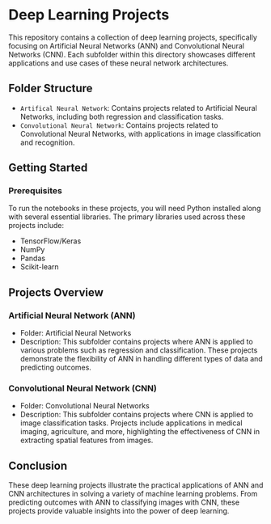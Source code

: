 # Deep Learning Projects

This repository contains a collection of deep learning projects, specifically focusing on Artificial Neural Networks (ANN) and Convolutional Neural Networks (CNN). Each subfolder within this directory showcases different applications and use cases of these neural network architectures.

## Folder Structure

- `Artifical Neural Network`: Contains projects related to Artificial Neural Networks, including both regression and classification tasks.
- `Convolutional Neural Network`: Contains projects related to Convolutional Neural Networks, with applications in image classification and recognition.

## Getting Started

### Prerequisites

To run the notebooks in these projects, you will need Python installed along with several essential libraries. The primary libraries used across these projects include:

- TensorFlow/Keras
- NumPy
- Pandas
- Scikit-learn

## Projects Overview
### Artificial Neural Network (ANN)
- Folder: Artificial Neural Networks
- Description: This subfolder contains projects where ANN is applied to various problems such as regression and classification. These projects demonstrate the flexibility of ANN in handling different types of data and predicting outcomes.
### Convolutional Neural Network (CNN)
- Folder: Convolutional Neural Networks
- Description: This subfolder contains projects where CNN is applied to image classification tasks. Projects include applications in medical imaging, agriculture, and more, highlighting the effectiveness of CNN in extracting spatial features from images.

## Conclusion
These deep learning projects illustrate the practical applications of ANN and CNN architectures in solving a variety of machine learning problems. From predicting outcomes with ANN to classifying images with CNN, these projects provide valuable insights into the power of deep learning.

